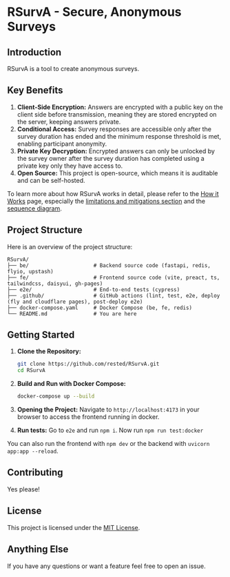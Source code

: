 # RSurvA - Secure, Anonymous Surveys

## Introduction
RSurvA is a tool to create anonymous surveys.

## Key Benefits
1. **Client-Side Encryption:** Answers are encrypted with a public key on the client side before transmission, meaning they are stored encrypted on the server, keeping answers private.
2. **Conditional Access:** Survey responses are accessible only after the survey duration has ended and the minimum response threshold is met, enabling participant anonymity. 
3. **Private Key Decryption:** Encrypted answers can only be unlocked by the survey owner after the survey duration has completed using a private key only they have access to.
4. **Open Source:** This project is open-source, which means it is auditable and can be self-hosted.

To learn more about how RSurvA works in detail, please refer to the [How it Works](https://rsurva.pages.dev/how-it-works) page, especially the [limitations and mitigations section](https://rsurva.pages.dev/how-it-works#limits-and-mitigations) and the [sequence diagram](https://rsurva.pages.dev/how-it-works#sequence-diagram).

## Project Structure
Here is an overview of the project structure:
```
RSurvA/
├── be/                     # Backend source code (fastapi, redis, flyio, upstash)
├── fe/                     # Frontend source code (vite, preact, ts, tailwindcss, daisyui, gh-pages)
├── e2e/                    # End-to-end tests (cypress)
├── .github/                # GitHub actions (lint, test, e2e, deploy (fly and cloudflare pages), post-deploy e2e)
├── docker-compose.yaml     # Docker Compose (be, fe, redis)
└── README.md               # You are here 
```

## Getting Started
1. **Clone the Repository:**
   ```bash
   git clone https://github.com/rested/RSurvA.git
   cd RSurvA
   ```

2. **Build and Run with Docker Compose:**
   ```bash
   docker-compose up --build
   ```

3. **Opening the Project:**
   Navigate to `http://localhost:4173` in your browser to access the frontend running in docker.

4. **Run tests:**
   Go to `e2e` and run `npm i`. Now run `npm run test:docker`

You can also run the frontend with `npm dev` or the backend with `uvicorn app:app --reload`.

## Contributing
Yes please! 

## License
This project is licensed under the [MIT License](LICENSE.txt).

## Anything Else

If you have any questions or want a feature feel free to open an issue.